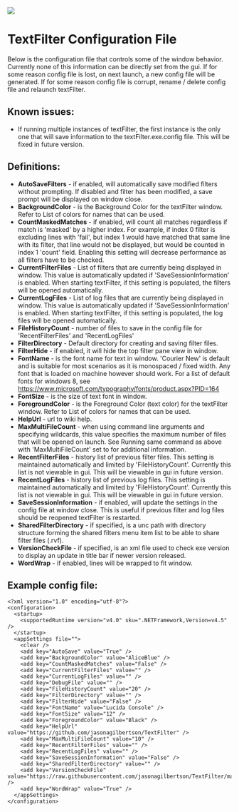 ![](../TextFilter/Images/ico.png)

# TextFilter Configuration File

Below is the configuration file that controls some of the window behavior.
Currently none of this information can be directly set from the gui.
If for some reason config file is lost, on next launch, a new config file will be generated.
If for some reason config file is corrupt, rename / delete config file and relaunch textFilter.

## Known issues: 
- If running multiple instances of textFilter, the first instance is the only one that will save information to the textFilter.exe.config file. This will be fixed in future version.

## Definitions:
- **AutoSaveFilters** - if enabled, will automatically save modified filters without prompting. If disabled and filter has been modified, a save prompt will be displayed on window close. 
- **BackgroundColor** - is the Background Color for the textFilter window. Refer to List of colors for names that can be used.
- **CountMaskedMatches** - if enabled, will count all matches regardless if match is 'masked' by a higher index. For example, if index 0 filter is excluding lines with 'fail', but index 1 would have matched that same line with its filter, that line would not be displayed, but would be counted in index 1 'count' field. Enabling this setting will decrease performance as all filters have to be checked.
- **CurrentFilterFiles** - List of filters that are currently being displayed in window. This value is automatically updated if 'SaveSessionInformation' is enabled. When starting textFilter, if this setting is populated, the filters will be opened automatically.
- **CurrentLogFiles** - List of log files that are currently being displayed in window. This value is automatically updated if 'SaveSessionInformation' is enabled. When starting textFilter, if this setting is populated, the log files will be opened automatically.
- **FileHistoryCount** - number of files to save in the config file for 'RecentFilterFiles' and 'RecentLogFiles'
- **FilterDirectory** - Default directory for creating and saving filter files. 
- **FilterHide** - if enabled, it will hide the top filter pane view in window.
- **FontName** - is the font name for text in window. 'Courier New' is default and is suitable for most scenarios as it is monospaced / fixed width. Any font that is loaded on machine however should work. For a list of default fonts for windows 8, see https://www.microsoft.com/typography/fonts/product.aspx?PID=164
- **FontSize** - is the size of text font in window.
- **ForegroundColor** - is the Foreground Color (text color) for the textFilter window. Refer to List of colors for names that can be used.
- **HelpUrl** - url to wiki help.
- **MaxMultiFileCount** - when using command line arguments and specifying wildcards, this value specifies the maximum number of files that will be opened on launch. See Running same command as above with 'MaxMultiFileCount' set to for additional information.
- **RecentFilterFiles** - history list of previous filter files. This setting is maintained automatically and limited by 'FileHistoryCount'. Currently this list is not viewable in gui. This will be viewable in gui in future version.
- **RecentLogFiles** - history list of previous log files. This setting is maintained automatically and limited by 'FileHistoryCount'. Currently this list is not viewable in gui. This will be viewable in gui in future version.
- **SaveSessionInformation** - if enabled, will update the settings in the config file at window close. This is useful if previous filter and log files should be reopened textFilter is restarted. 
- **SharedFilterDirectory** - if specified, is a unc path with directory structure forming the shared filters menu item list to be able to share filter files (.rvf).
- **VersionCheckFile** - if specified, is an xml file used to check exe version to display an update in title bar if newer version released.
- **WordWrap** - if enabled, lines will be wrapped to fit window.

## Example config file:
```
<?xml version="1.0" encoding="utf-8"?>
<configuration>
  <startup>
    <supportedRuntime version="v4.0" sku=".NETFramework,Version=v4.5" />
  </startup>
  <appSettings file="">
    <clear />
    <add key="AutoSave" value="True" />
    <add key="BackgroundColor" value="AliceBlue" />
    <add key="CountMaskedMatches" value="False" />
    <add key="CurrentFilterFiles" value="" />
    <add key="CurrentLogFiles" value="" />
    <add key="DebugFile" value="" />
    <add key="FileHistoryCount" value="20" />
    <add key="FilterDirectory" value="" />
    <add key="FilterHide" value="False" />
    <add key="FontName" value="Lucida Console" />
    <add key="FontSize" value="12" />
    <add key="ForegroundColor" value="Black" />
    <add key="HelpUrl" value="https://github.com/jasonagilbertson/TextFilter" />
    <add key="MaxMultiFileCount" value="10" />
    <add key="RecentFilterFiles" value="" />
    <add key="RecentLogFiles" value="" />
    <add key="SaveSessionInformation" value="False" />
    <add key="SharedFilterDirectory" value="" />
    <add key="VersionCheckFile" value="https://raw.githubusercontent.com/jasonagilbertson/TextFilter/master/TextFilter/version.xml" />
    <add key="WordWrap" value="True" />
  </appSettings>
</configuration>
```
